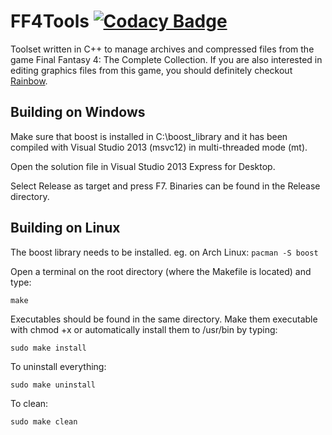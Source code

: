 FF4Tools [![Codacy Badge](https://app.codacy.com/project/badge/Grade/4bb5f73ba00d42fea3fc06470245ff61)](https://www.codacy.com/gh/marco-calautti/FF4Tools/dashboard?utm_source=github.com&amp;utm_medium=referral&amp;utm_content=marco-calautti/FF4Tools&amp;utm_campaign=Badge_Grade)
========

Toolset written in C++ to manage archives and compressed files from the game Final Fantasy 4: The Complete Collection.
If you are also interested in editing graphics files from this game, you should definitely checkout [Rainbow](https://github.com/marco-calautti/Rainbow).

## Building on Windows
Make sure that boost is installed in C:\boost_library and it has been compiled with Visual Studio 2013 (msvc12) in multi-threaded mode (mt).

Open the solution file in Visual Studio 2013 Express for Desktop.

Select Release as target and press F7. Binaries can be found in the Release directory.

## Building on Linux
The boost library needs to be installed.
eg. on Arch Linux:
`pacman -S boost`

Open a terminal on the root directory (where the Makefile is located) and type:

`make`

Executables should be found in the same directory. Make them executable with chmod +x or automatically install them
to /usr/bin by typing:

`sudo make install`

To uninstall everything:

`sudo make uninstall`

To clean:

`sudo make clean`
